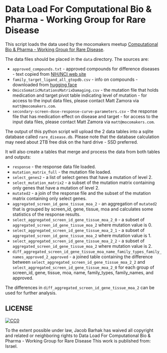 # Data Load For Computational Bio & Pharma - Working Group for Rare Disease

This script loads the data used by the mocomakers meetup [Computational Bio & Pharma - Working Group for Rare Disease](https://www.meetup.com/mocomakers/events/301844982/).

The data files should be placed in the `data` directory. The sources are:
- `approved_compounds.txt` - approved compounds for difference diseases - text copied from [NIH/NCI web site](https://www.cancer.gov/about-cancer/treatment/types/targeted-therapies/approved-drug-list)
- `family_target_ligand_all_gtopdb.csv` - info on compounds - downloaded from [hugging face](https://huggingface.co/datasets/dwb2023/gtopdb-target-family-interaction-detail)    
- `OmicsSomaticMutationsMatrixDamaging.csv` - the mutation file that holds medication and target pivot table indicating level of mutation - for access to the input data files, please contact Matt Zamora via `matt@mocomakers.com`.  
- `secondary-screen-dose-response-curve-parameters.csv` - the response file that has medication effect on disease and target - for access to the input data files, please contact Matt Zamora via `matt@mocomakers.com`.

The output of this python script will upload the 2 data tables into a sqlite database called `rare_disease.db`. Please note that the database calculation may need about 2TB free disk on the hard drive - SSD preferred.

It will also create a tables that merge and process the data from both tables and outputs:
- `response` - the response data file loaded.
- `mutation_matrix_full` - the mutation file loaded.
- `select_genes2` - a list of select genes that have a mutation of level 2.
- `select_mutation_matrix2` -  a subset of the mutation matrix containing only genes that have a mutation of level 2.
- `mutated2` - a join of the response file and the subset of the mutation matrix containing only select genes.  
- `aggregated_screen_id_gene_tissue_moa_2` - an aggregation of `mutated2` that is grouped by screen_id, gene, tissue, moa and calculates some statistics of the response results.   
- `select_aggregated_screen_id_gene_tissue_moa_2_0` - a subset of `aggregated_screen_id_gene_tissue_moa_2` where mutation value is 0.
- `select_aggregated_screen_id_gene_tissue_moa_2_1` - a subset of `aggregated_screen_id_gene_tissue_moa_2` where mutation value is 1.
- `select_aggregated_screen_id_gene_tissue_moa_2_2` - a subset of `aggregated_screen_id_gene_tissue_moa_2` where mutation value is 2.
- `diff_aggregated_screen_id_gene_tissue_moa_name_family_types_family_names_approved_2_approved` -  a joined table containing the difference between `select_aggregated_screen_id_gene_tissue_moa_2_2` and `select_aggregated_screen_id_gene_tissue_moa_2_0` for each group of screen_id, gene, tissue, moa, name, family_types, family_names, and approved.    

The differences in `diff_aggregated_screen_id_gene_tissue_moa_2` can be used for further analysis.

LICENSE
-------
<a rel="license" href="http://creativecommons.org/publicdomain/zero/1.0/"> <img src="https://licensebuttons.net/p/zero/1.0/88x31.png" style="border-style: none;" alt="CC0" />  </a>

To the extent possible under law, Jacob Barhak has waived all copyright and 
related or neighboring rights to Data Load For Computational Bio & Pharma - Working Group for Rare Disease
This work is published from: Israel.
